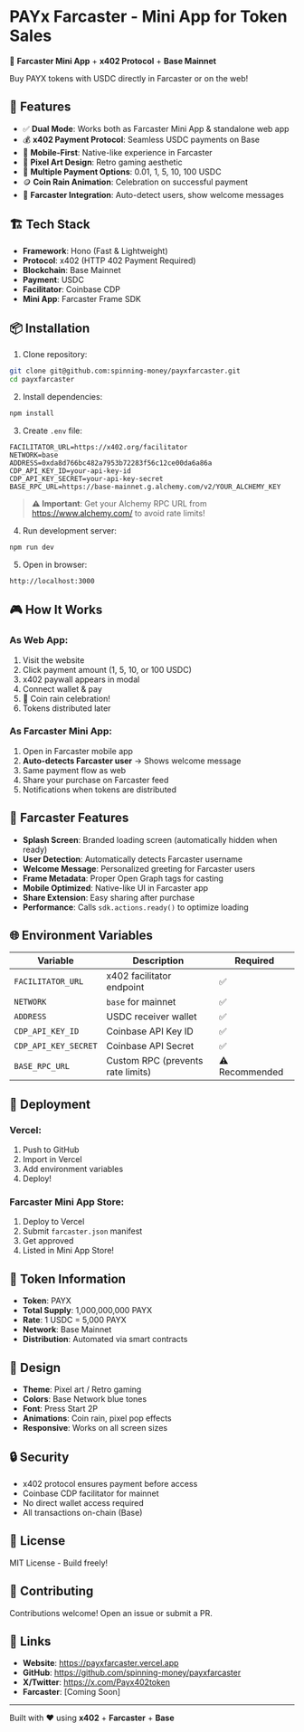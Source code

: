 # PAYx Farcaster - Mini App for Token Sales

🚀 **Farcaster Mini App** + **x402 Protocol** + **Base Mainnet**

Buy PAYX tokens with USDC directly in Farcaster or on the web!

## 🎯 Features

- ✅ **Dual Mode**: Works both as Farcaster Mini App & standalone web app
- 💰 **x402 Payment Protocol**: Seamless USDC payments on Base
- 📱 **Mobile-First**: Native-like experience in Farcaster
- 🎨 **Pixel Art Design**: Retro gaming aesthetic
- 💎 **Multiple Payment Options**: 0.01, 1, 5, 10, 100 USDC
- 🪙 **Coin Rain Animation**: Celebration on successful payment
- 👤 **Farcaster Integration**: Auto-detect users, show welcome messages

## 🏗️ Tech Stack

- **Framework**: Hono (Fast & Lightweight)
- **Protocol**: x402 (HTTP 402 Payment Required)
- **Blockchain**: Base Mainnet
- **Payment**: USDC
- **Facilitator**: Coinbase CDP
- **Mini App**: Farcaster Frame SDK

## 📦 Installation

1. Clone repository:
```bash
git clone git@github.com:spinning-money/payxfarcaster.git
cd payxfarcaster
```

2. Install dependencies:
```bash
npm install
```

3. Create `.env` file:
```env
FACILITATOR_URL=https://x402.org/facilitator
NETWORK=base
ADDRESS=0xda8d766bc482a7953b72283f56c12ce00da6a86a
CDP_API_KEY_ID=your-api-key-id
CDP_API_KEY_SECRET=your-api-key-secret
BASE_RPC_URL=https://base-mainnet.g.alchemy.com/v2/YOUR_ALCHEMY_KEY
```

> **⚠️ Important**: Get your Alchemy RPC URL from https://www.alchemy.com/ to avoid rate limits!

4. Run development server:
```bash
npm run dev
```

5. Open in browser:
```
http://localhost:3000
```

## 🎮 How It Works

### As Web App:
1. Visit the website
2. Click payment amount (1, 5, 10, or 100 USDC)
3. x402 paywall appears in modal
4. Connect wallet & pay
5. 🎉 Coin rain celebration!
6. Tokens distributed later

### As Farcaster Mini App:
1. Open in Farcaster mobile app
2. **Auto-detects Farcaster user** → Shows welcome message
3. Same payment flow as web
4. Share your purchase on Farcaster feed
5. Notifications when tokens are distributed

## 📱 Farcaster Features

- **Splash Screen**: Branded loading screen (automatically hidden when ready)
- **User Detection**: Automatically detects Farcaster username
- **Welcome Message**: Personalized greeting for Farcaster users
- **Frame Metadata**: Proper Open Graph tags for casting
- **Mobile Optimized**: Native-like UI in Farcaster app
- **Share Extension**: Easy sharing after purchase
- **Performance**: Calls `sdk.actions.ready()` to optimize loading

## 🌐 Environment Variables

| Variable | Description | Required |
|----------|-------------|----------|
| `FACILITATOR_URL` | x402 facilitator endpoint | ✅ |
| `NETWORK` | `base` for mainnet | ✅ |
| `ADDRESS` | USDC receiver wallet | ✅ |
| `CDP_API_KEY_ID` | Coinbase API Key ID | ✅ |
| `CDP_API_KEY_SECRET` | Coinbase API Secret | ✅ |
| `BASE_RPC_URL` | Custom RPC (prevents rate limits) | ⚠️ Recommended |

## 🚀 Deployment

### Vercel:
1. Push to GitHub
2. Import in Vercel
3. Add environment variables
4. Deploy!

### Farcaster Mini App Store:
1. Deploy to Vercel
2. Submit `farcaster.json` manifest
3. Get approved
4. Listed in Mini App Store!

## 💎 Token Information

- **Token**: PAYX
- **Total Supply**: 1,000,000,000 PAYX
- **Rate**: 1 USDC = 5,000 PAYX
- **Network**: Base Mainnet
- **Distribution**: Automated via smart contracts

## 🎨 Design

- **Theme**: Pixel art / Retro gaming
- **Colors**: Base Network blue tones
- **Font**: Press Start 2P
- **Animations**: Coin rain, pixel pop effects
- **Responsive**: Works on all screen sizes

## 🔒 Security

- x402 protocol ensures payment before access
- Coinbase CDP facilitator for mainnet
- No direct wallet access required
- All transactions on-chain (Base)

## 📄 License

MIT License - Build freely!

## 🤝 Contributing

Contributions welcome! Open an issue or submit a PR.

## 🔗 Links

- **Website**: https://payxfarcaster.vercel.app
- **GitHub**: https://github.com/spinning-money/payxfarcaster
- **X/Twitter**: https://x.com/Payx402token
- **Farcaster**: [Coming Soon]

---

Built with ❤️ using **x402** + **Farcaster** + **Base**

